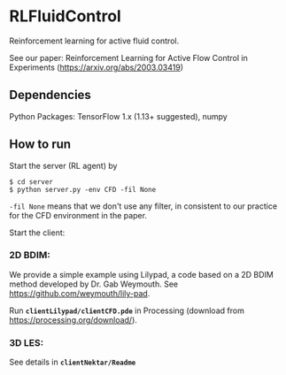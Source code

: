 # RLFluidControl
Reinforcement learning for active fluid control.

See our paper: Reinforcement Learning for Active Flow Control in Experiments (https://arxiv.org/abs/2003.03419)

## Dependencies

Python Packages: TensorFlow 1.x (1.13+ suggested), numpy

## How to run

Start the server (RL agent) by

```shell
$ cd server
$ python server.py -env CFD -fil None
```

`-fil None` means that we don't use any filter, in consistent to our practice for the CFD environment in the paper.

Start the client:
### 2D BDIM:

We provide a simple example using Lilypad, a code based on a 2D BDIM method developed by Dr. Gab Weymouth. See https://github.com/weymouth/lily-pad.

Run **`clientLilypad/clientCFD.pde`**  in Processing (download from https://processing.org/download/). 

### 3D LES:
See details in **`clientNektar/Readme`**
